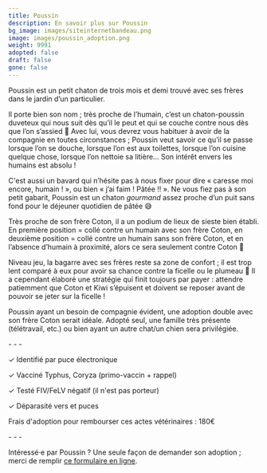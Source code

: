 ```yaml
---
title: Poussin
description: En savoir plus sur Poussin
bg_image: images/siteinternetbandeau.png
image: images/poussin_adoption.png
weight: 9991
adopted: false
draft: false
gone: false
---
```

Poussin est un petit chaton de trois mois et demi trouvé avec ses frères dans le jardin d’un particulier.

Il porte bien son nom ; très proche de l’humain, c’est un chaton-poussin duveteux qui nous suit dès qu’il le peut et qui se couche contre nous dès que l’on s’assied 🥹 Avec lui, vous devrez vous habituer à avoir de la compagnie en toutes circonstances ; Poussin veut savoir ce qu’il se passe lorsque l’on se douche, lorsque l’on est aux toilettes, lorsque l’on cuisine quelque chose, lorsque l’on nettoie sa litière… Son intérêt envers les humains est absolu !

C'est aussi un bavard qui n’hésite pas à nous fixer pour dire « caresse moi encore, humain ! », ou bien « j’ai faim ! Pâtée !! ». Ne vous fiez pas à son petit gabarit, Poussin est un chaton *gourmand* assez proche d’un puit sans fond pour le déjeuner quotidien de pâtée 😅

Très proche de son frère Coton, il a un podium de lieux de sieste bien établi. En première position = collé contre un humain avec son frère Coton, en deuxième position = collé contre un humain sans son frère Coton, et en l’absence d’humain à proximité, alors ce sera seulement contre Coton 🤗

Niveau jeu, la bagarre avec ses frères reste sa zone de confort ; il est trop lent comparé à eux pour avoir sa chance contre la ficelle ou le plumeau 🥺 Il a cependant élaboré une stratégie qui finit toujours par payer : attendre patiemment que Coton et Kiwi s’épuisent et doivent se reposer avant de pouvoir se jeter sur la ficelle !

Poussin ayant un besoin de compagnie évident, une adoption double avec son frère Coton serait idéale.
Adopté seul, une famille très présente (télétravail, etc.) ou bien ayant un autre chat/un chien sera privilégiée.

\- - - 

✓ Identifié par puce électronique

✓ Vacciné Typhus, Coryza (primo-vaccin + rappel)

✓ Testé FIV/FeLV négatif (il n'est pas porteur)

✓ Déparasité vers et puces

Frais d'adoption pour rembourser ces actes vétérinaires : 180€

\- - - 


Intéressé·e par Poussin ? Une seule façon de demander son adoption ; merci de remplir <a href="https://forms.gle/pC5a3vX68XDo7vfW8" target="_blank">ce formulaire en ligne</a>.